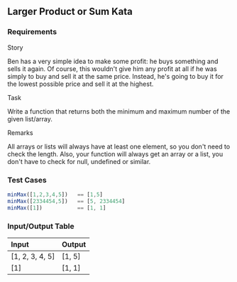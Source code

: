 ## Larger Product or Sum Kata

### Requirements 

Story

Ben has a very simple idea to make some profit: he buys something and sells it again. Of course, this wouldn't give him any profit at all if he was simply to buy and sell it at the same price. Instead, he's going to buy it for the lowest possible price and sell it at the highest.

Task

Write a function that returns both the minimum and maximum number of the given list/array.

Remarks

All arrays or lists will always have at least one element, so you don't need to check the length. Also, your function will always get an array or a list, you don't have to check for null, undefined or similar.

### Test Cases

```JavaScript
minMax([1,2,3,4,5])   == [1,5]
minMax([2334454,5])   == [5, 2334454]
minMax([1])           == [1, 1]
```

### Input/Output Table

| Input                                   | Output    |
| :-------------------------------------- | :-------- |
| [1, 2, 3, 4, 5]                         | [1, 5]    |
| [1]                                     | [1, 1]    |

